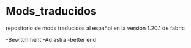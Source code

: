# Mods_traducidos
repositorio de mods traducidos al español en la versión 1.20.1 de fabric

-Bewitchment
-Ad astra
-better end